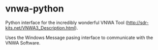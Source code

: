 vnwa-python
===========

Python interface for the incredibly wonderful VNWA Tool (http://sdr-kits.net/VNWA3_Description.html).

Uses the Windows Message pasing interface to communicate with the VNWA Software.


